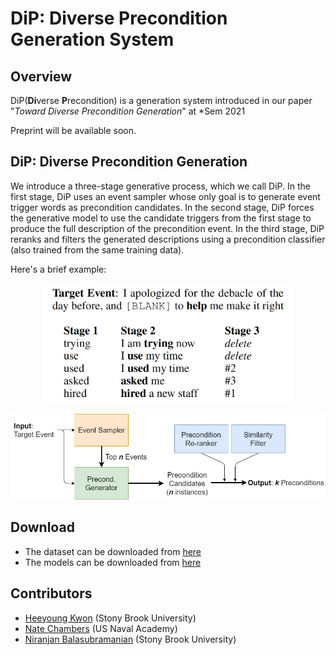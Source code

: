 # DiP: Diverse Precondition Generation System

## Overview

DiP(**Di**verse **P**recondition) is a generation system introduced in our paper "_Toward Diverse Precondition Generation_" at \*Sem 2021 

Preprint will be available soon.


## DiP: Diverse Precondition Generation
We introduce a three-stage generative process, which we call DiP. In the first stage, DiP uses an event sampler whose only goal is to generate event trigger words as precondition candidates. In the second stage, DiP forces the generative model to use the candidate triggers from the first stage to produce the full description of the precondition event. In the third stage, DiP reranks and filters the generated descriptions using a precondition classifier (also trained from the same training data).

Here's a brief example:
<p style="text-align:center;">
<img src="images/dip_example.png" width="400">
</p>

![System](images/multi_precond_reranking_filtering_horizontal_colored.png)

## Download
- The dataset can be downloaded from [here](https://drive.google.com/file/d/1NTIvw_pGVfkndP0_rB1kqWew03oH0Lo0/view?usp=sharing)
- The models can be downloaded from [here](https://drive.google.com/file/d/1pxIGoDGy0Vealko_uc3UUE20EcBI3lg1/view?usp=sharing)

## Contributors
- [Heeyoung Kwon](https://heeyoungkwon.com) (Stony Brook University)
- [Nate Chambers](https://www.usna.edu/Users/cs/nchamber/) (US Naval Academy)
- [Niranjan Balasubramanian](https://www3.cs.stonybrook.edu/~niranjan) (Stony Brook University)
